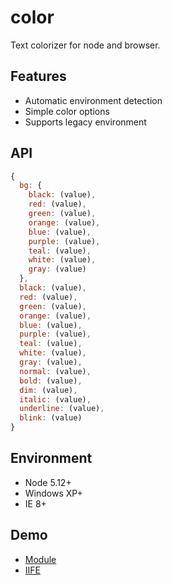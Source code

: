 # color

Text colorizer for node and browser.

## Features

- Automatic environment detection
- Simple color options
- Supports legacy environment

## API

```js
{
  bg: {
    black: (value),
    red: (value),
    green: (value),
    orange: (value),
    blue: (value),
    purple: (value),
    teal: (value),
    white: (value),
    gray: (value)
  },
  black: (value),
  red: (value),
  green: (value),
  orange: (value),
  blue: (value),
  purple: (value),
  teal: (value),
  white: (value),
  gray: (value),
  normal: (value),
  bold: (value),
  dim: (value),
  italic: (value),
  underline: (value),
  blink: (value)
}
```

## Environment

- Node 5.12+
- Windows XP+
- IE 8+

## Demo

- [Module](https://jlongyam.github.io/color/test/color.test.html)
- [IIFE](https://jlongyam.github.io/color/dist/color.test.html)
